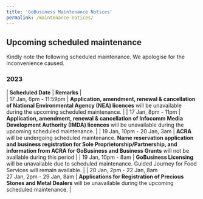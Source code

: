 ```yaml
---
title: 'GoBusiness Maintenance Notices'
permalink: /maintenance-notices/
---
```


## Upcoming scheduled maintenance

Kindly note the following scheduled maintenance. We apologise for the inconvenience caused.

### 2023 

| **Scheduled Date** | **Remarks** |  
| 17 Jan, 6pm - 11:59pm | **Application, amendment, renewal & cancellation of National Environmental Agency (NEA) licences** will be unavailable during the upcoming scheduled maintenance. | 
| 17 Jan, 8pm - 11pm | **Application, amendment, renewal & cancellation of Infocomm Media Development Authority (IMDA) licences** will be unavailable during the upcoming scheduled maintenance. | 
| 19 Jan, 10pm - 20 Jan, 3am | **ACRA** will be undergoing scheduled maintenance. **Name reservation application and business registration for Sole Proprietorship/Partnership, and information from ACRA for GoBusiness and Business Grants** will not be available during this period |
| 19 Jan, 10pm - 8am | **GoBusiness Licensing** will be unavailable due to scheduled maintenance. Guided Journey for Food Services will remain available. |
| 20 Jan, 2pm - 22 Jan, 8am<br>27 Jan, 2pm - 29 Jan, 8am | **Applications for Registration of Precious Stones and Metal Dealers** will be unavailable during the upcoming scheduled maintenance. | 


<script src="/jquery/jquery.min.js"></script>
<script src="/jquery/resize-tables.js"></script>

